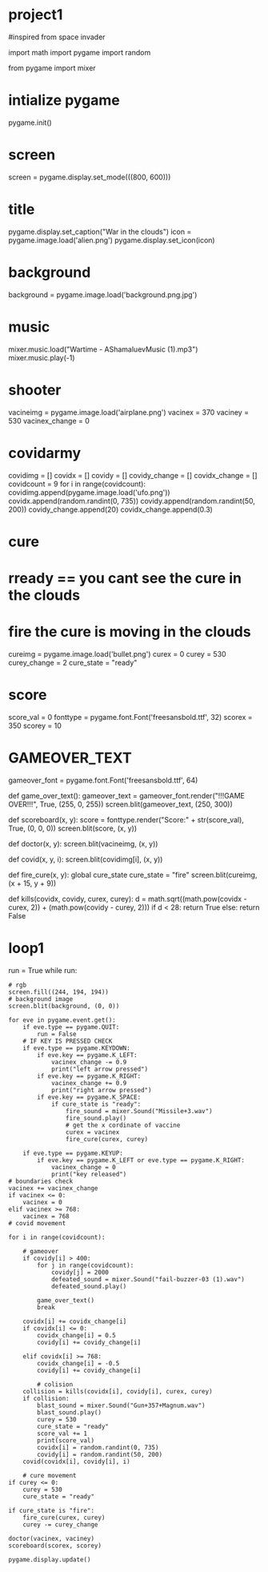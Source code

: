 # project1
#inspired from space invader


import math
import pygame
import random

from pygame import mixer

# intialize pygame
pygame.init()
# screen
screen = pygame.display.set_mode(((800, 600)))
# title
pygame.display.set_caption("War in the clouds")
icon = pygame.image.load('alien.png')
pygame.display.set_icon(icon)
# background
background = pygame.image.load('background.png.jpg')

# music
mixer.music.load("Wartime - AShamaluevMusic (1).mp3")
mixer.music.play(-1)

# shooter
vacineimg = pygame.image.load('airplane.png')
vacinex = 370
vaciney = 530
vacinex_change = 0
# covidarmy
covidimg = []
covidx = []
covidy = []
covidy_change = []
covidx_change = []
covidcount = 9
for i in range(covidcount):
    covidimg.append(pygame.image.load('ufo.png'))
    covidx.append(random.randint(0, 735))
    covidy.append(random.randint(50, 200))
    covidy_change.append(20)
    covidx_change.append(0.3)

# cure
# rready == you cant see the cure in the clouds
# fire the cure is moving in the clouds
cureimg = pygame.image.load('bullet.png')
curex = 0
curey = 530
curey_change = 2
cure_state = "ready"

# score
score_val = 0
fonttype = pygame.font.Font('freesansbold.ttf', 32)
scorex = 350
scorey = 10

# GAMEOVER_TEXT
gameover_font = pygame.font.Font('freesansbold.ttf', 64)


def game_over_text():
    gameover_text = gameover_font.render("!!!GAME OVER!!!", True, (255, 0, 255))
    screen.blit(gameover_text, (250, 300))


def scoreboard(x, y):
    score = fonttype.render("Score:" + str(score_val), True, (0, 0, 0))
    screen.blit(score, (x, y))


def doctor(x, y):
    screen.blit(vacineimg, (x, y))


def covid(x, y, i):
    screen.blit(covidimg[i], (x, y))


def fire_cure(x, y):
    global cure_state
    cure_state = "fire"
    screen.blit(cureimg, (x + 15, y + 9))


def kills(covidx, covidy, curex, curey):
    d = math.sqrt((math.pow(covidx - curex, 2)) + (math.pow(covidy - curey, 2)))
    if d < 28:
        return True
    else:
        return False


# loop1
run = True
while run:

    # rgb
    screen.fill((244, 194, 194))
    # background image
    screen.blit(background, (0, 0))

    for eve in pygame.event.get():
        if eve.type == pygame.QUIT:
            run = False
        # IF KEY IS PRESSED CHECK
        if eve.type == pygame.KEYDOWN:
            if eve.key == pygame.K_LEFT:
                vacinex_change -= 0.9
                print("left arrow pressed")
            if eve.key == pygame.K_RIGHT:
                vacinex_change += 0.9
                print("right arrow pressed")
            if eve.key == pygame.K_SPACE:
                if cure_state is "ready":
                    fire_sound = mixer.Sound("Missile+3.wav")
                    fire_sound.play()
                    # get the x cordinate of vaccine
                    curex = vacinex
                    fire_cure(curex, curey)

        if eve.type == pygame.KEYUP:
            if eve.key == pygame.K_LEFT or eve.type == pygame.K_RIGHT:
                vacinex_change = 0
                print("key released")
    # boundaries check
    vacinex += vacinex_change
    if vacinex <= 0:
        vacinex = 0
    elif vacinex >= 768:
        vacinex = 768
    # covid movement

    for i in range(covidcount):

        # gameover
        if covidy[i] > 400:
            for j in range(covidcount):
                covidy[j] = 2000
                defeated_sound = mixer.Sound("fail-buzzer-03 (1).wav")
                defeated_sound.play()

            game_over_text()
            break

        covidx[i] += covidx_change[i]
        if covidx[i] <= 0:
            covidx_change[i] = 0.5
            covidy[i] += covidy_change[i]

        elif covidx[i] >= 768:
            covidx_change[i] = -0.5
            covidy[i] += covidy_change[i]

            # colision
        collision = kills(covidx[i], covidy[i], curex, curey)
        if collision:
            blast_sound = mixer.Sound("Gun+357+Magnum.wav")
            blast_sound.play()
            curey = 530
            cure_state = "ready"
            score_val += 1
            print(score_val)
            covidx[i] = random.randint(0, 735)
            covidy[i] = random.randint(50, 200)
        covid(covidx[i], covidy[i], i)

        # cure movement
    if curey <= 0:
        curey = 530
        cure_state = "ready"

    if cure_state is "fire":
        fire_cure(curex, curey)
        curey -= curey_change

    doctor(vacinex, vaciney)
    scoreboard(scorex, scorey)

    pygame.display.update()



